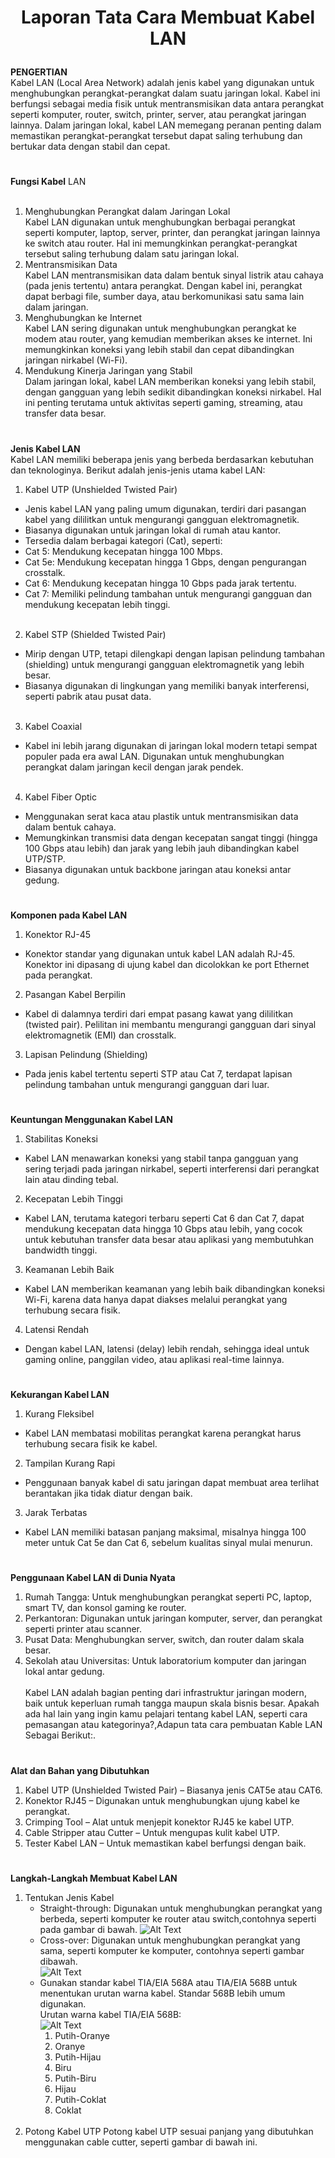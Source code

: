 # <p align="center"> Laporan Tata Cara Membuat Kabel LAN </p>
**PENGERTIAN**<br>
Kabel LAN (Local Area Network) adalah jenis kabel yang digunakan untuk menghubungkan perangkat-perangkat dalam suatu jaringan lokal. Kabel ini berfungsi sebagai media fisik untuk mentransmisikan data antara perangkat seperti komputer, router, switch, printer, server, atau perangkat jaringan lainnya. Dalam jaringan lokal, kabel LAN memegang peranan penting dalam memastikan perangkat-perangkat tersebut dapat saling terhubung dan bertukar data dengan stabil dan cepat.
#
**Fungsi Kabel** LAN<br><br>
1. Menghubungkan Perangkat dalam Jaringan Lokal<br>
Kabel LAN digunakan untuk menghubungkan berbagai perangkat seperti komputer, laptop, server, printer, dan perangkat jaringan lainnya ke switch atau router. Hal ini memungkinkan perangkat-perangkat tersebut saling terhubung dalam satu jaringan lokal.
2. Mentransmisikan Data<br>
Kabel LAN mentransmisikan data dalam bentuk sinyal listrik atau cahaya (pada jenis tertentu) antara perangkat. Dengan kabel ini, perangkat dapat berbagi file, sumber daya, atau berkomunikasi satu sama lain dalam jaringan.
3. Menghubungkan ke Internet<br>
Kabel LAN sering digunakan untuk menghubungkan perangkat ke modem atau router, yang kemudian memberikan akses ke internet. Ini memungkinkan koneksi yang lebih stabil dan cepat dibandingkan jaringan nirkabel (Wi-Fi).
4. Mendukung Kinerja Jaringan yang Stabil<br>
Dalam jaringan lokal, kabel LAN memberikan koneksi yang lebih stabil, dengan gangguan yang lebih sedikit dibandingkan koneksi nirkabel. Hal ini penting terutama untuk aktivitas seperti gaming, streaming, atau transfer data besar.
#
**Jenis Kabel LAN**<br>
Kabel LAN memiliki beberapa jenis yang berbeda berdasarkan kebutuhan dan teknologinya. Berikut adalah jenis-jenis utama kabel LAN:<br>
1. Kabel UTP (Unshielded Twisted Pair)<br>
- Jenis kabel LAN yang paling umum digunakan, terdiri dari pasangan kabel yang dililitkan untuk mengurangi gangguan elektromagnetik.<br>
- Biasanya digunakan untuk jaringan lokal di rumah atau kantor.<br>
- Tersedia dalam berbagai kategori (Cat), seperti:<br>
- Cat 5: Mendukung kecepatan hingga 100 Mbps.<br>
- Cat 5e: Mendukung kecepatan hingga 1 Gbps, dengan pengurangan crosstalk.<br>
- Cat 6: Mendukung kecepatan hingga 10 Gbps pada jarak tertentu.<br>
- Cat 7: Memiliki pelindung tambahan untuk mengurangi gangguan dan mendukung kecepatan lebih tinggi.<br><br>
2. Kabel STP (Shielded Twisted Pair)<br>
- Mirip dengan UTP, tetapi dilengkapi dengan lapisan pelindung tambahan (shielding) untuk mengurangi gangguan elektromagnetik yang lebih besar.
- Biasanya digunakan di lingkungan yang memiliki banyak interferensi, seperti pabrik atau pusat data.<br><br>
3. Kabel Coaxial
- Kabel ini lebih jarang digunakan di jaringan lokal modern tetapi sempat populer pada era awal LAN. Digunakan untuk menghubungkan perangkat dalam jaringan kecil dengan jarak pendek.<br><br>
4. Kabel Fiber Optic<br>
- Menggunakan serat kaca atau plastik untuk mentransmisikan data dalam bentuk cahaya.
- Memungkinkan transmisi data dengan kecepatan sangat tinggi (hingga 100 Gbps atau lebih) dan jarak yang lebih jauh dibandingkan kabel UTP/STP.
- Biasanya digunakan untuk backbone jaringan atau koneksi antar gedung.
#
**Komponen pada Kabel LAN**<br>
1. Konektor RJ-45
- Konektor standar yang digunakan untuk kabel LAN adalah RJ-45. Konektor ini dipasang di ujung kabel dan dicolokkan ke port Ethernet pada perangkat.<br>
2. Pasangan Kabel Berpilin
- Kabel di dalamnya terdiri dari empat pasang kawat yang dililitkan (twisted pair). Pelilitan ini membantu mengurangi gangguan dari sinyal elektromagnetik (EMI) dan crosstalk.<br>
3. Lapisan Pelindung (Shielding)
- Pada jenis kabel tertentu seperti STP atau Cat 7, terdapat lapisan pelindung tambahan untuk mengurangi gangguan dari luar.
#
**Keuntungan Menggunakan Kabel LAN** <br>
1. Stabilitas Koneksi
- Kabel LAN menawarkan koneksi yang stabil tanpa gangguan yang sering terjadi pada jaringan nirkabel, seperti interferensi dari perangkat lain atau dinding tebal.<br>
2. Kecepatan Lebih Tinggi
- Kabel LAN, terutama kategori terbaru seperti Cat 6 dan Cat 7, dapat mendukung kecepatan data hingga 10 Gbps atau lebih, yang cocok untuk kebutuhan transfer data besar atau aplikasi yang membutuhkan bandwidth tinggi.<br>
3. Keamanan Lebih Baik
- Kabel LAN memberikan keamanan yang lebih baik dibandingkan koneksi Wi-Fi, karena data hanya dapat diakses melalui perangkat yang terhubung secara fisik.<br>
4. Latensi Rendah
- Dengan kabel LAN, latensi (delay) lebih rendah, sehingga ideal untuk gaming online, panggilan video, atau aplikasi real-time lainnya.<br>
#
**Kekurangan Kabel LAN**<br>
1. Kurang Fleksibel
- Kabel LAN membatasi mobilitas perangkat karena perangkat harus terhubung secara fisik ke kabel.
2. Tampilan Kurang Rapi
- Penggunaan banyak kabel di satu jaringan dapat membuat area terlihat berantakan jika tidak diatur dengan baik.
3. Jarak Terbatas
- Kabel LAN memiliki batasan panjang maksimal, misalnya hingga 100 meter untuk Cat 5e dan Cat 6, sebelum kualitas sinyal mulai menurun.
#
**Penggunaan Kabel LAN di Dunia Nyata**
1. Rumah Tangga: Untuk menghubungkan perangkat seperti PC, laptop, smart TV, dan konsol gaming ke router.
2. Perkantoran: Digunakan untuk jaringan komputer, server, dan perangkat seperti printer atau scanner.
3. Pusat Data: Menghubungkan server, switch, dan router dalam skala besar.
4. Sekolah atau Universitas: Untuk laboratorium komputer dan jaringan lokal antar gedung.<br><br>
Kabel LAN adalah bagian penting dari infrastruktur jaringan modern, baik untuk keperluan rumah tangga maupun skala bisnis besar. Apakah ada hal lain yang ingin kamu pelajari tentang kabel LAN, seperti cara pemasangan atau kategorinya?,Adapun tata cara pembuatan Kable LAN Sebagai Berikut:.
#
**Alat dan Bahan yang Dibutuhkan**
1. Kabel UTP (Unshielded Twisted Pair) – Biasanya jenis CAT5e atau CAT6.
2. Konektor RJ45 – Digunakan untuk menghubungkan ujung kabel ke perangkat.
3. Crimping Tool – Alat untuk menjepit konektor RJ45 ke kabel UTP.
4. Cable Stripper atau Cutter – Untuk mengupas kulit kabel UTP.
5. Tester Kabel LAN – Untuk memastikan kabel berfungsi dengan baik.
#
**Langkah-Langkah Membuat Kabel LAN**
1. Tentukan Jenis Kabel<br>
   - Straight-through: Digunakan untuk menghubungkan perangkat yang berbeda, seperti komputer ke router atau switch,contohnya seperti pada gambar di bawah.
   ![Alt Text](https://th.bing.com/th/id/R.0d478afb7e59444ba7ad6dbb78541238?rik=CcDHJo6fOMCJZg&riu=http%3a%2f%2f3.bp.blogspot.com%2f-yx5yyWitC9k%2fUVqKQV7mzWI%2fAAAAAAAAAKI%2ftuiW8SPqark%2fs1600%2fhasil_akhir-kabel_straight.jpg&ehk=UGf63qhP5cI%2fRQWAxMRRx2tjzaw4fEKfECZNh439MEs%3d&risl=&pid=ImgRaw&r=0&sres=1&sresct=1)<br>
   - Cross-over: Digunakan untuk menghubungkan perangkat yang sama, seperti komputer ke komputer, contohnya seperti gambar dibawah.<br>
     ![Alt Text](https://th.bing.com/th/id/OIP.sobXberSRDfFFbecQJ4_SgHaGv?rs=1&pid=ImgDetMain)<br>
   - Gunakan standar kabel TIA/EIA 568A atau TIA/EIA 568B untuk menentukan urutan warna kabel. Standar 568B lebih umum digunakan.<br>
     Urutan warna kabel TIA/EIA 568B:<br>
     ![Alt Text](https://www.kiosbarcode.com/wp-content/uploads/2025/01/Susunan-kabel-straight-214x300-1.jpg)
     1. Putih-Oranye
     2. Oranye
     3. Putih-Hijau
     4. Biru
     5. Putih-Biru
     6. Hijau
     7. Putih-Coklat
     8. Coklat <br><br>
2. Potong Kabel UTP
   Potong kabel UTP sesuai panjang yang dibutuhkan menggunakan cable cutter, seperti gambar di bawah ini.
   
